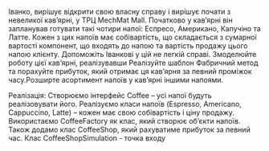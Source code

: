 Іванко, вирішує відкрити свою власну справу і вирішує почати з невеликої кав’ярні, у ТРЦ MechMat Mall. Початково у кав’ярні він запланував готувати такі чотири напої: Еспресо, Американо, Капучіно та Латте. Кожен з цих напоїв має собівартість, що складається з сумарної вартості компонент, що входять до напою та вартість продажу цього напою клієнту. Допоможіть Іванкові у цій не легкій справі. Змоделюйте роботу цієї кав’ярні, реалізувавши Реалізуйте шаблон Фабричний метод та порахуйте прибуток, який отримає ця кав’ярня за певний проміжок часу.Розширте асортимент напоїв у кав’ярні іншими напоями.

Реалізація:
Створюємо інтерфейс Coffee – усі напої будуть реалізовувати його.
Реалізуємо класи напоїв (Espresso, Americano, Cappuccino, Latte) – кожен має свою собівартість і ціну продажу.
Використаємо CoffeeFactory як клас, який створює об’єкти напоїв.
Також додамо клас CoffeeShop, який рахуватиме прибуток за певний час.
Клас CoffeeShopSimulation - точка входу


